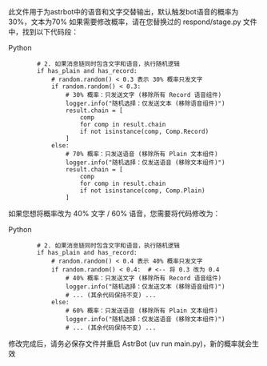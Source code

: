 此文件用于为astrbot中的语音和文字交替输出，默认触发bot语音的概率为30%，文本为70%
如果需要修改概率，请在您替换过的 respond/stage.py 文件中，找到以下代码段：

Python

            # 2. 如果消息链同时包含文字和语音，执行随机逻辑
            if has_plain and has_record:
                # random.random() < 0.3 表示 30% 概率只发文字
                if random.random() < 0.3:
                    # 30% 概率：只发送文字 (移除所有 Record 语音组件)
                    logger.info("随机选择：仅发送文本 (移除语音组件)")
                    result.chain = [
                        comp
                        for comp in result.chain
                        if not isinstance(comp, Comp.Record)
                    ]
                else:
                    # 70% 概率：只发送语音 (移除所有 Plain 文本组件)
                    logger.info("随机选择：仅发送语音 (移除文本组件)")
                    result.chain = [
                        comp
                        for comp in result.chain
                        if not isinstance(comp, Comp.Plain)
                    ]
如果您想将概率改为 40% 文字 / 60% 语音，您需要将代码修改为：

Python

            # 2. 如果消息链同时包含文字和语音，执行随机逻辑
            if has_plain and has_record:
                # random.random() < 0.4 表示 40% 概率只发文字
                if random.random() < 0.4:  # <-- 将 0.3 改为 0.4
                    # 40% 概率：只发送文字 (移除所有 Record 语音组件)
                    logger.info("随机选择：仅发送文本 (移除语音组件)")
                    # ... (其余代码保持不变) ...
                else:
                    # 60% 概率：只发送语音 (移除所有 Plain 文本组件)
                    logger.info("随机选择：仅发送语音 (移除文本组件)")
                    # ... (其余代码保持不变) ...
修改完成后，请务必保存文件并重启 AstrBot (uv run main.py)，新的概率就会生效
